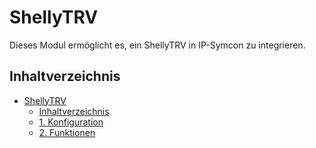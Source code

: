 # ShellyTRV
   Dieses Modul ermöglicht es, ein ShellyTRV in IP-Symcon zu integrieren.
     
   ## Inhaltverzeichnis
- [ShellyTRV](#shellytrv)
  - [Inhaltverzeichnis](#inhaltverzeichnis)
  - [1. Konfiguration](#1-konfiguration)
  - [2. Funktionen](#2-funktionen)
